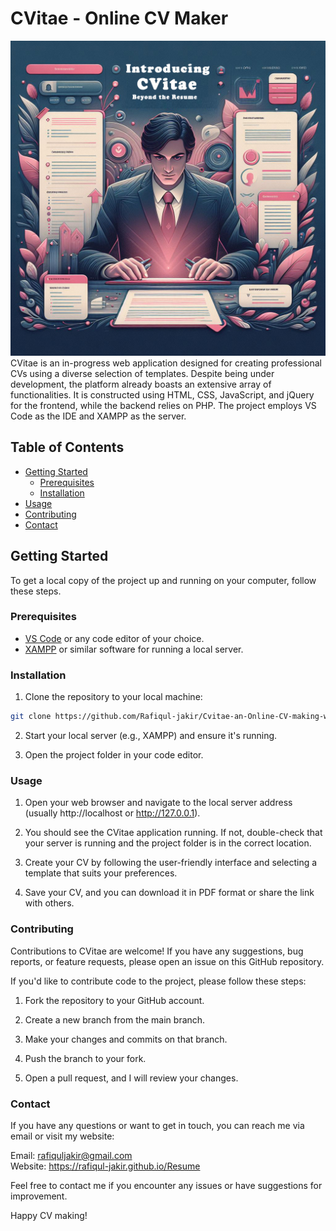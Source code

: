 # CVitae - Online CV Maker
![Alt Text](CVitae.jpg)
CVitae is an in-progress web application designed for creating professional CVs using a diverse selection of templates. Despite being under development, the platform already boasts an extensive array of functionalities. It is constructed using HTML, CSS, JavaScript, and jQuery for the frontend, while the backend relies on PHP. The project employs VS Code as the IDE and XAMPP as the server.


## Table of Contents

- [Getting Started](#getting-started)
  - [Prerequisites](#prerequisites)
  - [Installation](#installation)
- [Usage](#usage)
- [Contributing](#contributing)
- [Contact](#contact)

## Getting Started

To get a local copy of the project up and running on your computer, follow these steps.

### Prerequisites

- [VS Code](https://code.visualstudio.com/) or any code editor of your choice.
- [XAMPP](https://www.apachefriends.org/) or similar software for running a local server.

### Installation

1. Clone the repository to your local machine:

```bash 
git clone https://github.com/Rafiqul-jakir/Cvitae-an-Online-CV-making-website.git
  ```
2. Start your local server (e.g., XAMPP) and ensure it's running.

3. Open the project folder in your code editor.
### Usage

1. Open your web browser and navigate to the local server address (usually http://localhost or http://127.0.0.1).

2. You should see the CVitae application running. If not, double-check that your server is running and the project folder is in the correct location.

3. Create your CV by following the user-friendly interface and selecting a template that suits your preferences.

4. Save your CV, and you can download it in PDF format or share the link with others.
### Contributing

Contributions to CVitae are welcome! If you have any suggestions, bug reports, or feature requests, please open an issue on this GitHub repository.

If you'd like to contribute code to the project, please follow these steps:

  1. Fork the repository to your GitHub account.

  2. Create a new branch from the main branch.

  3. Make your changes and commits on that branch.

  4. Push the branch to your fork.

  5. Open a pull request, and I will review your changes.

### Contact

If you have any questions or want to get in touch, you can reach me via email or visit my website:

  Email: rafiquljakir@gmail.com <br>
  Website: https://rafiqul-jakir.github.io/Resume

Feel free to contact me if you encounter any issues or have suggestions for improvement.

Happy CV making!


